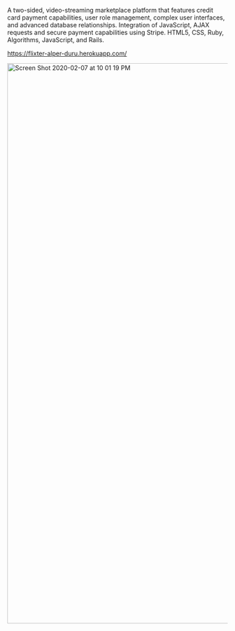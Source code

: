 A two-sided, video-streaming marketplace platform that features credit card payment capabilities, user role management, complex user interfaces, and advanced database relationships. Integration of JavaScript, AJAX requests and secure payment capabilities using Stripe. HTML5, CSS, Ruby, Algorithms, JavaScript, and Rails.

https://flixter-alper-duru.herokuapp.com/

<img width="1280" alt="Screen Shot 2020-02-07 at 10 01 19 PM" src="https://user-images.githubusercontent.com/43013844/74078875-6e072a80-49f5-11ea-9a96-b1e9bd1ea026.png">
